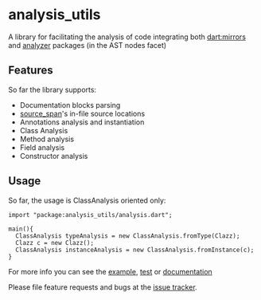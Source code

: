 # analysis_utils

A library for facilitating the analysis of code integrating both [dart:mirrors](https://api.dartlang.org/dev/2.0.0-dev.53.0/dart-mirrors/dart-mirrors-library.html) and [analyzer](https://www.dartdocs.org/documentation/analyzer/latest/) packages (in the AST nodes facet)

## Features

So far the library supports:
 - Documentation blocks parsing
 - [source_span](https://www.dartdocs.org/documentation/source_span/latest/)'s in-file source locations
 - Annotations analysis and instantiation
 - Class Analysis
  - Method analysis
  - Field analysis
  - Constructor analysis

## Usage
So far, the usage is ClassAnalysis oriented only:

```
import "package:analysis_utils/analysis.dart";

main(){
  ClassAnalysis typeAnalysis = new ClassAnalysis.fromType(Clazz);
  Clazz c = new Clazz();
  ClassAnalysis instanceAnalysis = new ClassAnalysis.fromInstance(c);
}
```

For more info you can see the [example](https://pub.dartlang.org/packages/analysis_utils#-example-tab-), [test](https://github.com/Rodsevich/analysis_utils/blob/master/test/analysis_utils_test.dart) or [documentation](https://pub.dartlang.org/documentation/analysis_utils/latest/)

Please file feature requests and bugs at the [issue tracker][tracker].

[tracker]: http://github.com/Rodsevich/analysis_utils/issues/
